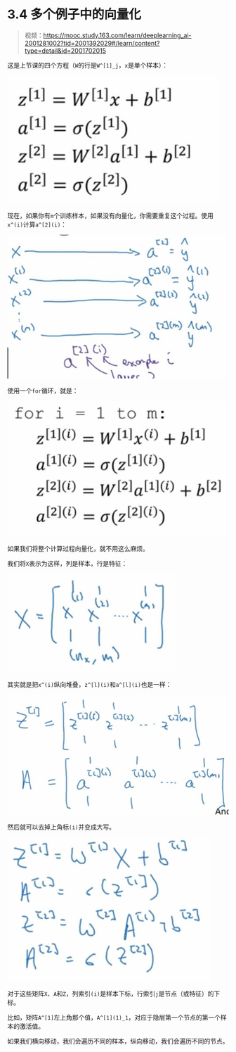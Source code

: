 # 3.4 多个例子中的向量化

> 视频：<https://mooc.study.163.com/learn/deeplearning_ai-2001281002?tid=2001392029#/learn/content?type=detail&id=2001702015>

这是上节课的四个方程（`W`的行是`W^[1]_j`，`x`是单个样本）：

![](img/3-4-1.jpg)

现在，如果你有`m`个训练样本，如果没有向量化，你需要重复这个过程。使用`x^(i)`计算`a^[2](i)`：

![](img/3-4-2.jpg)

使用一个`for`循环，就是：

![](img/3-4-3.jpg)

如果我们将整个计算过程向量化，就不用这么麻烦。

我们将`X`表示为这样，列是样本，行是特征：

![](img/3-4-4.jpg)

其实就是把`x^(i)`纵向堆叠，`z^[l](i)`和`a^[l](i)`也是一样：

![](img/3-4-6.jpg)

然后就可以去掉上角标`(i)`并变成大写。

![](img/3-4-5.jpg)

对于这些矩阵`X`、`A`和`Z`，列索引`(i)`是样本下标，行索引`j`是节点（或特征）的下标。

比如，矩阵`A^[1]`左上角那个值，`A^[1](1)_1`，对应于隐层第一个节点的第一个样本的激活值。

如果我们横向移动，我们会遍历不同的样本，纵向移动，我们会遍历不同的节点。
